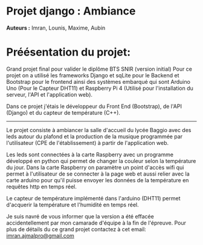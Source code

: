 # Projet django : Ambiance

**Auteurs :** Imran, Lounis, Maxime, Aubin

# Préésentation du projet:

Grand projet final pour valider le diplôme BTS SNIR (version initial)
Pour ce projet on a utilisé les frameworks Django et sqLite pour le Backend et Bootstrap pour le frontend ainsi 
des systèmes embarqué qui sont Arduino Uno (Pour le Capteur DHT11) et Raspberry Pi 4 (Utilisé pour l'installation du serveur, l'API et l'application web).

Dans ce projet j'étais le développeur du Front End (Bootstrap), de l'API (Django) et du capteur de température (C++).

-----------------------------------------------------------------------------------------------------------------------

Le projet consiste à ambiancer la salle d'accueil du lycée Baggio avec des leds autour du plafond et la production de la musique 
programmée par l'utilisateur (CPE de l'établissement) à partir de l'application web.

Les leds sont connectées à la carte Raspberry avec un programme développé en python qui permet de changer la couleur selon la température du jour.
Dans la carte Raspberry on paramètre un point d'accès wifi qui permet à l'utilisateur de se connecter à la page web et 
aussi relier avec la carte arduino pour qu'il puisse envoyer les données de la température en requêtes http en temps réel.

Le capteur de température implémenté dans l'arduino (DHT11) permet d'acquerir la température et l'humidité en temps réel.

Je suis navré de vous informer que la version a été effacée accidentellement par mon camarade d'équipe à la fin de l'épreuve. Pour plus de détails du ce grand projet contactez à cet email: imran.ajmalpro@gmail.com

